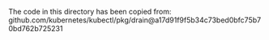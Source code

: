 The code in this directory has been copied from:
github.com/kubernetes/kubectl/pkg/drain@a17d91f9f5b34c73bed0bfc75b70bd762b725231
